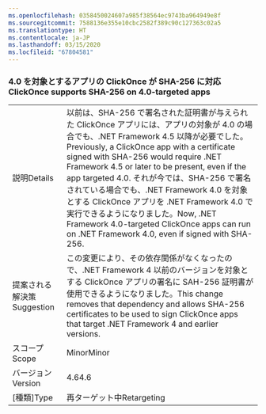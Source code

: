 ```yaml
---
ms.openlocfilehash: 0358450024607a985f38564ec9743ba964949e8f
ms.sourcegitcommit: 7588136e355e10cbc2582f389c90c127363c02a5
ms.translationtype: HT
ms.contentlocale: ja-JP
ms.lasthandoff: 03/15/2020
ms.locfileid: "67804581"
---
```

### <a name="clickonce-supports-sha-256-on-40-targeted-apps"></a><span data-ttu-id="ca25d-101">4\.0 を対象とするアプリの ClickOnce が SHA-256 に対応</span><span class="sxs-lookup"><span data-stu-id="ca25d-101">ClickOnce supports SHA-256 on 4.0-targeted apps</span></span>

|   |   |
|---|---|
|<span data-ttu-id="ca25d-102">説明</span><span class="sxs-lookup"><span data-stu-id="ca25d-102">Details</span></span>|<span data-ttu-id="ca25d-103">以前は、SHA-256 で署名された証明書が与えられた ClickOnce アプリには、アプリの対象が 4.0 の場合でも、.NET Framework 4.5 以降が必要でした。</span><span class="sxs-lookup"><span data-stu-id="ca25d-103">Previously, a ClickOnce app with a certificate signed with SHA-256 would require .NET Framework 4.5 or later to be present, even if the app targeted 4.0.</span></span> <span data-ttu-id="ca25d-104">それが今では、SHA-256 で署名されている場合でも、.NET Framework 4.0 を対象とする ClickOnce アプリを .NET Framework 4.0 で実行できるようになりました。</span><span class="sxs-lookup"><span data-stu-id="ca25d-104">Now, .NET Framework 4.0-targeted ClickOnce apps can run on .NET Framework 4.0, even if signed with SHA-256.</span></span>|
|<span data-ttu-id="ca25d-105">提案される解決策</span><span class="sxs-lookup"><span data-stu-id="ca25d-105">Suggestion</span></span>|<span data-ttu-id="ca25d-106">この変更により、その依存関係がなくなったので、.NET Framework 4 以前のバージョンを対象とする ClickOnce アプリの署名に SAH-256 証明書が使用できるようになりました。</span><span class="sxs-lookup"><span data-stu-id="ca25d-106">This change removes that dependency and allows SHA-256 certificates to be used to sign ClickOnce apps that target .NET Framework 4 and earlier versions.</span></span>|
|<span data-ttu-id="ca25d-107">スコープ</span><span class="sxs-lookup"><span data-stu-id="ca25d-107">Scope</span></span>|<span data-ttu-id="ca25d-108">Minor</span><span class="sxs-lookup"><span data-stu-id="ca25d-108">Minor</span></span>|
|<span data-ttu-id="ca25d-109">バージョン</span><span class="sxs-lookup"><span data-stu-id="ca25d-109">Version</span></span>|<span data-ttu-id="ca25d-110">4.6</span><span class="sxs-lookup"><span data-stu-id="ca25d-110">4.6</span></span>|
|<span data-ttu-id="ca25d-111">[種類]</span><span class="sxs-lookup"><span data-stu-id="ca25d-111">Type</span></span>|<span data-ttu-id="ca25d-112">再ターゲット中</span><span class="sxs-lookup"><span data-stu-id="ca25d-112">Retargeting</span></span>|
